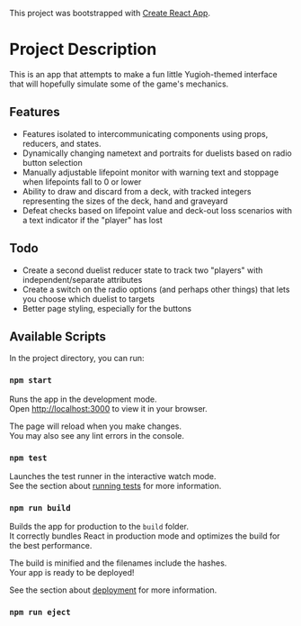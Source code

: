 This project was bootstrapped with [Create React App](https://github.com/facebook/create-react-app).

# Project Description

This is an app that attempts to make a fun little Yugioh-themed interface that will hopefully simulate some of the game's mechanics. 

## Features

- Features isolated to intercommunicating components using props, reducers, and states.
- Dynamically changing nametext and portraits for duelists based on radio button selection
- Manually adjustable lifepoint monitor with warning text and stoppage when lifepoints fall to 0 or lower
- Ability to draw and discard from a deck, with tracked integers representing the sizes of the deck, hand and graveyard
- Defeat checks based on lifepoint value and deck-out loss scenarios with a text indicator if the "player" has lost

## Todo

- Create a second duelist reducer state to track two "players" with independent/separate attributes
- Create a switch on the radio options (and perhaps other things) that lets you choose which duelist to targets
- Better page styling, especially for the buttons

## Available Scripts

In the project directory, you can run:

### `npm start`

Runs the app in the development mode.\
Open [http://localhost:3000](http://localhost:3000) to view it in your browser.

The page will reload when you make changes.\
You may also see any lint errors in the console.

### `npm test`

Launches the test runner in the interactive watch mode.\
See the section about [running tests](https://facebook.github.io/create-react-app/docs/running-tests) for more information.

### `npm run build`

Builds the app for production to the `build` folder.\
It correctly bundles React in production mode and optimizes the build for the best performance.

The build is minified and the filenames include the hashes.\
Your app is ready to be deployed!

See the section about [deployment](https://facebook.github.io/create-react-app/docs/deployment) for more information.

### `npm run eject`